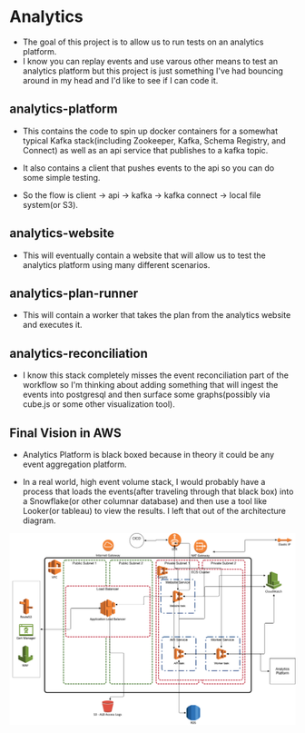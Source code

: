 # Analytics

- The goal of this project is to allow us to run tests on an analytics platform.  
- I know you can replay events and use varous other means to test an analytics platform but this project is just something I've had bouncing around in my head and I'd like to see if I can code it.

## analytics-platform

- This contains the code to spin up docker containers for a somewhat typical Kafka stack(including Zookeeper, Kafka, Schema Registry, and Connect) as well as an api service that publishes to a kafka topic.

- It also contains a client that pushes events to the api so you can do some simple testing.

- So the flow is client -> api -> kafka -> kafka connect -> local file system(or S3).

## analytics-website

- This will eventually contain a website that will allow us to test the analytics platform using many different scenarios.

## analytics-plan-runner

- This will contain a worker that takes the plan from the analytics website and executes it.

## analytics-reconciliation

- I know this stack completely misses the event reconciliation part of the workflow so I'm thinking about adding something that will ingest the events into postgresql and then surface some graphs(possibly via cube.js or some other visualization tool).

## Final Vision in AWS

- Analytics Platform is black boxed because in theory it could be any event aggregation platform.

- In a real world, high event volume stack, I would probably have a process that loads the events(after traveling through that black box) into a Snowflake(or other columnar database) and then use a tool like Looker(or tableau) to view the results.  I left that out of the architecture diagram.

![alt text](./arch_images/AnalyticsTestingPlatform_8_23_19.jpg)
